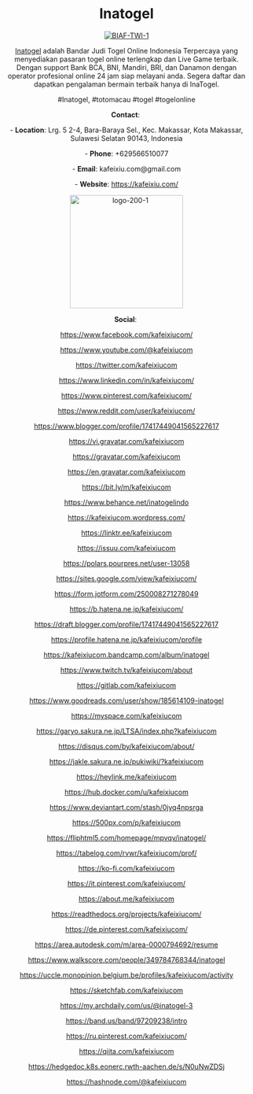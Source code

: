 <h1 style="text-align: center;"><strong>Inatogel</strong></h1>
<p style="text-align: center;"><a href="https://ibb.co/2MzBdhG"><img src="https://i.ibb.co/QHWGMQy/BIAF-TWI-1.jpg" alt="BIAF-TWI-1" border="0" /></a></p>
<p dir="ltr" style="text-align: center;"><a href="https://kafeixiu.com/logo-spotbet.webp">Inatogel</a>&nbsp;adalah Bandar Judi Togel Online Indonesia Terpercaya yang menyediakan pasaran togel online terlengkap dan Live Game terbaik. Dengan support Bank BCA, BNI, Mandiri, BRI, dan Danamon dengan operator profesional online 24 jam siap melayani anda. Segera daftar dan dapatkan pengalaman bermain terbaik hanya di InaTogel.</p>
<p dir="ltr" style="text-align: center;">#Inatogel, #totomacau #togel #togelonline</p>
<p dir="ltr" style="text-align: center;"><strong>Contact</strong>:&nbsp;</p>
<p dir="ltr" style="text-align: center;">-&nbsp;<strong>Location</strong>: Lrg. 5 2-4, Bara-Baraya Sel., Kec. Makassar, Kota Makassar, Sulawesi Selatan 90143, Indonesia</p>
<p dir="ltr" style="text-align: center;">-&nbsp;<strong>Phone</strong>: +629566510077</p>
<p dir="ltr" style="text-align: center;">-&nbsp;<strong>Email</strong>: kafeixiu.com@gmail.com</p>
<p dir="ltr" style="text-align: center;">-&nbsp;<strong>Website</strong>:&nbsp;<a href="https://kafeixiu.com/">https://kafeixiu.com/</a></p>
<p style="text-align: center;"><a href="https://ibb.co/qnXnkJ3"><img src="https://i.ibb.co/CtNthP3/logo-200-1.jpg" alt="logo-200-1" width="230" height="230" border="0" /></a></p>
<p dir="ltr" style="text-align: center;"><strong>Social</strong>:&nbsp;</p>
<p dir="ltr" style="text-align: center;"><a href="https://www.facebook.com/kafeixiucom/">https://www.facebook.com/kafeixiucom/</a></p>
<p dir="ltr" style="text-align: center;"><a href="https://www.youtube.com/@kafeixiucom">https://www.youtube.com/@kafeixiucom</a></p>
<p dir="ltr" style="text-align: center;"><a href="https://twitter.com/kafeixiucom">https://twitter.com/kafeixiucom</a></p>
<p dir="ltr" style="text-align: center;"><a href="https://www.linkedin.com/in/kafeixiucom/">https://www.linkedin.com/in/kafeixiucom/</a></p>
<p dir="ltr" style="text-align: center;"><a href="https://www.pinterest.com/kafeixiucom/">https://www.pinterest.com/kafeixiucom/</a></p>
<p dir="ltr" style="text-align: center;"><a href="https://www.reddit.com/user/kafeixiucom/">https://www.reddit.com/user/kafeixiucom/</a></p>
<p dir="ltr" style="text-align: center;"><a href="https://www.blogger.com/profile/17417449041565227617">https://www.blogger.com/profile/17417449041565227617</a></p>
<p dir="ltr" style="text-align: center;"><a href="https://vi.gravatar.com/kafeixiucom">https://vi.gravatar.com/kafeixiucom</a></p>
<p dir="ltr" style="text-align: center;"><a href="https://gravatar.com/kafeixiucom">https://gravatar.com/kafeixiucom</a></p>
<p dir="ltr" style="text-align: center;"><a href="https://en.gravatar.com/kafeixiucom">https://en.gravatar.com/kafeixiucom</a></p>
<p dir="ltr" style="text-align: center;"><a href="https://bit.ly/m/kafeixiucom">https://bit.ly/m/kafeixiucom</a></p>
<p dir="ltr" style="text-align: center;"><a href="https://www.behance.net/inatogelindo">https://www.behance.net/inatogelindo</a></p>
<p dir="ltr" style="text-align: center;"><a href="https://kafeixiucom.wordpress.com/">https://kafeixiucom.wordpress.com/</a></p>
<p dir="ltr" style="text-align: center;"><a href="https://linktr.ee/kafeixiucom">https://linktr.ee/kafeixiucom</a></p>
<p dir="ltr" style="text-align: center;"><a href="https://issuu.com/kafeixiucom">https://issuu.com/kafeixiucom</a></p>
<p dir="ltr" style="text-align: center;"><a href="https://polars.pourpres.net/user-13058">https://polars.pourpres.net/user-13058</a></p>
<p dir="ltr" style="text-align: center;"><a href="https://sites.google.com/view/kafeixiucom/">https://sites.google.com/view/kafeixiucom/</a></p>
<p dir="ltr" style="text-align: center;"><a href="https://form.jotform.com/250008271278049">https://form.jotform.com/250008271278049</a></p>
<p dir="ltr" style="text-align: center;"><a href="https://b.hatena.ne.jp/kafeixiucom/">https://b.hatena.ne.jp/kafeixiucom/</a></p>
<p dir="ltr" style="text-align: center;"><a href="https://draft.blogger.com/profile/17417449041565227617">https://draft.blogger.com/profile/17417449041565227617</a></p>
<p dir="ltr" style="text-align: center;"><a href="https://profile.hatena.ne.jp/kafeixiucom/profile">https://profile.hatena.ne.jp/kafeixiucom/profile</a></p>
<p dir="ltr" style="text-align: center;"><a href="https://kafeixiucom.bandcamp.com/album/inatogel">https://kafeixiucom.bandcamp.com/album/inatogel</a></p>
<p dir="ltr" style="text-align: center;"><a href="https://www.twitch.tv/kafeixiucom/about">https://www.twitch.tv/kafeixiucom/about</a></p>
<p dir="ltr" style="text-align: center;"><a href="https://gitlab.com/kafeixiucom">https://gitlab.com/kafeixiucom</a></p>
<p dir="ltr" style="text-align: center;"><a href="https://www.goodreads.com/user/show/185614109-inatogel">https://www.goodreads.com/user/show/185614109-inatogel</a></p>
<p dir="ltr" style="text-align: center;"><a href="https://myspace.com/kafeixiucom">https://myspace.com/kafeixiucom</a></p>
<p dir="ltr" style="text-align: center;"><a href="https://garyo.sakura.ne.jp/LTSA/index.php?kafeixiucom">https://garyo.sakura.ne.jp/LTSA/index.php?kafeixiucom</a></p>
<p dir="ltr" style="text-align: center;"><a href="https://disqus.com/by/kafeixiucom/about/">https://disqus.com/by/kafeixiucom/about/</a></p>
<p dir="ltr" style="text-align: center;"><a href="https://jakle.sakura.ne.jp/pukiwiki/?kafeixiucom">https://jakle.sakura.ne.jp/pukiwiki/?kafeixiucom</a></p>
<p dir="ltr" style="text-align: center;"><a href="https://heylink.me/kafeixiucom">https://heylink.me/kafeixiucom</a></p>
<p dir="ltr" style="text-align: center;"><a href="https://hub.docker.com/u/kafeixiucom">https://hub.docker.com/u/kafeixiucom</a></p>
<p dir="ltr" style="text-align: center;"><a href="https://www.deviantart.com/stash/0jyq4npsrga">https://www.deviantart.com/stash/0jyq4npsrga</a></p>
<p dir="ltr" style="text-align: center;"><a href="https://500px.com/p/kafeixiucom">https://500px.com/p/kafeixiucom</a></p>
<p dir="ltr" style="text-align: center;"><a href="https://fliphtml5.com/homepage/mpvqv/inatogel/">https://fliphtml5.com/homepage/mpvqv/inatogel/</a></p>
<p dir="ltr" style="text-align: center;"><a href="https://tabelog.com/rvwr/kafeixiucom/prof/">https://tabelog.com/rvwr/kafeixiucom/prof/</a></p>
<p dir="ltr" style="text-align: center;"><a href="https://ko-fi.com/kafeixiucom">https://ko-fi.com/kafeixiucom</a></p>
<p dir="ltr" style="text-align: center;"><a href="https://it.pinterest.com/kafeixiucom/">https://it.pinterest.com/kafeixiucom/</a></p>
<p dir="ltr" style="text-align: center;"><a href="https://about.me/kafeixiucom">https://about.me/kafeixiucom</a></p>
<p dir="ltr" style="text-align: center;"><a href="https://readthedocs.org/projects/kafeixiucom/">https://readthedocs.org/projects/kafeixiucom/</a></p>
<p dir="ltr" style="text-align: center;"><a href="https://de.pinterest.com/kafeixiucom/">https://de.pinterest.com/kafeixiucom/</a></p>
<p dir="ltr" style="text-align: center;"><a href="https://area.autodesk.com/m/area-0000794692/resume">https://area.autodesk.com/m/area-0000794692/resume</a></p>
<p dir="ltr" style="text-align: center;"><a href="https://www.walkscore.com/people/349784768344/inatogel">https://www.walkscore.com/people/349784768344/inatogel</a></p>
<p dir="ltr" style="text-align: center;"><a href="https://uccle.monopinion.belgium.be/profiles/kafeixiucom/activity">https://uccle.monopinion.belgium.be/profiles/kafeixiucom/activity</a></p>
<p dir="ltr" style="text-align: center;"><a href="https://sketchfab.com/kafeixiucom">https://sketchfab.com/kafeixiucom</a></p>
<p dir="ltr" style="text-align: center;"><a href="https://my.archdaily.com/us/@inatogel-3">https://my.archdaily.com/us/@inatogel-3</a></p>
<p dir="ltr" style="text-align: center;"><a href="https://band.us/band/97209238/intro">https://band.us/band/97209238/intro</a></p>
<p dir="ltr" style="text-align: center;"><a href="https://ru.pinterest.com/kafeixiucom/">https://ru.pinterest.com/kafeixiucom/</a></p>
<p dir="ltr" style="text-align: center;"><a href="https://qiita.com/kafeixiucom">https://qiita.com/kafeixiucom</a></p>
<p dir="ltr" style="text-align: center;"><a href="https://hedgedoc.k8s.eonerc.rwth-aachen.de/s/N0uNwZDSj">https://hedgedoc.k8s.eonerc.rwth-aachen.de/s/N0uNwZDSj</a></p>
<p dir="ltr" style="text-align: center;"><a href="https://hashnode.com/@kafeixiucom">https://hashnode.com/@kafeixiucom</a></p>